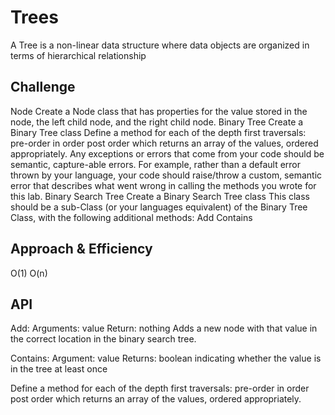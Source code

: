 # Trees
A Tree is a non-linear data structure where data objects are organized in terms of hierarchical relationship
## Challenge

Node
Create a Node class that has properties for the value stored in the node, the left child node, and the right child node.
Binary Tree
Create a Binary Tree class
Define a method for each of the depth first traversals:
pre-order
in order
post order which returns an array of the values, ordered appropriately.
Any exceptions or errors that come from your code should be semantic, capture-able errors. For example, rather than a default error thrown by your language, your code should raise/throw a custom, semantic error that describes what went wrong in calling the methods you wrote for this lab.
Binary Search Tree
Create a Binary Search Tree class
This class should be a sub-Class (or your languages equivalent) of the Binary Tree Class, with the following additional methods:
Add
Contains

## Approach & Efficiency
O(1)
O(n)
## API
Add:
Arguments: value
Return: nothing
Adds a new node with that value in the correct location in the binary search tree.

Contains:
Argument: value
Returns: boolean indicating whether  the value is in the tree at least once

Define a method for each of the depth first traversals:
pre-order
in order
post order which returns an array of the values, ordered appropriately.
